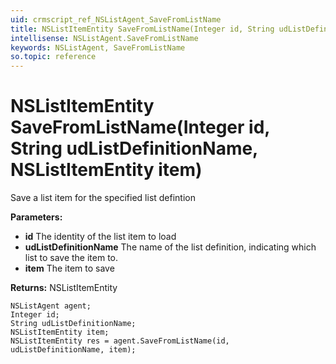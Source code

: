 ```yaml
---
uid: crmscript_ref_NSListAgent_SaveFromListName
title: NSListItemEntity SaveFromListName(Integer id, String udListDefinitionName, NSListItemEntity item)
intellisense: NSListAgent.SaveFromListName
keywords: NSListAgent, SaveFromListName
so.topic: reference
---
```


# NSListItemEntity SaveFromListName(Integer id, String udListDefinitionName, NSListItemEntity item)

Save a list item for the specified list defintion

**Parameters:**
 - **id** The identity of the list item to load
 - **udListDefinitionName** The name of the list definition, indicating which list to save the item to.
 - **item** The item to save

**Returns:** NSListItemEntity

```crmscript
NSListAgent agent;
Integer id;
String udListDefinitionName;
NSListItemEntity item;
NSListItemEntity res = agent.SaveFromListName(id, udListDefinitionName, item);
```

